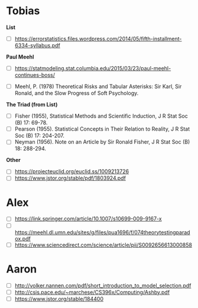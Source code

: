 # Tobias

**List**
- [ ] https://errorstatistics.files.wordpress.com/2014/05/fifth-installment-6334-syllabus.pdf

**Paul Meehl**
- [ ] https://statmodeling.stat.columbia.edu/2015/03/23/paul-meehl-continues-boss/
- [ ] Meehl, P. (1978) Theoretical Risks and Tabular Asterisks: Sir Karl, Sir Ronald, and the Slow Progress of Soft Psychology.


**The Triad (from List)**
- [ ] Fisher (1955), Statistical Methods and Scientific Induction, J R Stat Soc (B) 17: 69-78.
- [ ] Pearson (1955). Statistical Concepts in Their Relation to Reality, J R Stat Soc (B) 17: 204-207. 
- [ ] Neyman (1956). Note on an Article by Sir Ronald Fisher, J R Stat Soc (B) 18: 288-294.

**Other**
- [ ] https://projecteuclid.org/euclid.ss/1009213726
- [ ] https://www.jstor.org/stable/pdf/1803924.pdf

# Alex

- [ ] https://link.springer.com/article/10.1007/s10699-009-9167-x
- [ ] https://meehl.dl.umn.edu/sites/g/files/pua1696/f/074theorytestingparadox.pdf
- [ ] https://www.sciencedirect.com/science/article/pii/S0092656613000858

# Aaron

- [ ] http://volker.nannen.com/pdf/short_introduction_to_model_selection.pdf
- [ ] http://csis.pace.edu/~marchese/CS396x/Computing/Ashby.pdf
- [ ] https://www.jstor.org/stable/184400
